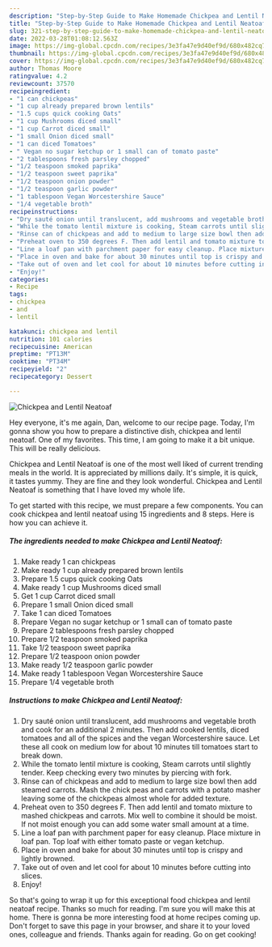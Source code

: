 ```yaml
---
description: "Step-by-Step Guide to Make Homemade Chickpea and Lentil Neatoaf"
title: "Step-by-Step Guide to Make Homemade Chickpea and Lentil Neatoaf"
slug: 321-step-by-step-guide-to-make-homemade-chickpea-and-lentil-neatoaf
date: 2022-03-28T01:08:12.563Z
image: https://img-global.cpcdn.com/recipes/3e3fa47e9d40ef9d/680x482cq70/chickpea-and-lentil-neatoaf-recipe-main-photo.jpg
thumbnail: https://img-global.cpcdn.com/recipes/3e3fa47e9d40ef9d/680x482cq70/chickpea-and-lentil-neatoaf-recipe-main-photo.jpg
cover: https://img-global.cpcdn.com/recipes/3e3fa47e9d40ef9d/680x482cq70/chickpea-and-lentil-neatoaf-recipe-main-photo.jpg
author: Thomas Moore
ratingvalue: 4.2
reviewcount: 37570
recipeingredient:
- "1 can chickpeas"
- "1 cup already prepared brown lentils"
- "1.5 cups quick cooking Oats"
- "1 cup Mushrooms diced small"
- "1 cup Carrot diced small"
- "1 small Onion diced small"
- "1 can diced Tomatoes"
- " Vegan no sugar ketchup or 1 small can of tomato paste"
- "2 tablespoons fresh parsley chopped"
- "1/2 teaspoon smoked paprika"
- "1/2 teaspoon sweet paprika"
- "1/2 teaspoon onion powder"
- "1/2 teaspoon garlic powder"
- "1 tablespoon Vegan Worcestershire Sauce"
- "1/4 vegetable broth"
recipeinstructions:
- "Dry sauté onion until translucent, add mushrooms and vegetable broth and cook for an additional 2 minutes. Then add cooked lentils, diced tomatoes and all of the spices and the vegan Worcestershire sauce. Let these all cook on medium low for about 10 minutes till tomatoes start to break down."
- "While the tomato lentil mixture is cooking, Steam carrots until slightly tender. Keep checking every two minutes by piercing with fork."
- "Rinse can of chickpeas and add to medium to large size bowl then add steamed carrots. Mash the chick peas and carrots with a potato masher leaving some of the chickpeas almost whole for added texture."
- "Preheat oven to 350 degrees F. Then add lentil and tomato mixture to mashed chickpeas and carrots. Mix well to combine it should be moist. If not moist enough you can add some water small amount at a time."
- "Line a loaf pan with parchment paper for easy cleanup. Place mixture in loaf pan. Top loaf with either tomato paste or vegan ketchup."
- "Place in oven and bake for about 30 minutes until top is crispy and lightly browned."
- "Take out of oven and let cool for about 10 minutes before cutting into slices."
- "Enjoy!"
categories:
- Recipe
tags:
- chickpea
- and
- lentil

katakunci: chickpea and lentil 
nutrition: 101 calories
recipecuisine: American
preptime: "PT13M"
cooktime: "PT34M"
recipeyield: "2"
recipecategory: Dessert

---
```



![Chickpea and Lentil Neatoaf](https://img-global.cpcdn.com/recipes/3e3fa47e9d40ef9d/680x482cq70/chickpea-and-lentil-neatoaf-recipe-main-photo.jpg)

Hey everyone, it's me again, Dan, welcome to our recipe page. Today, I'm gonna show you how to prepare a distinctive dish, chickpea and lentil neatoaf. One of my favorites. This time, I am going to make it a bit unique. This will be really delicious.

Chickpea and Lentil Neatoaf is one of the most well liked of current trending meals in the world. It is appreciated by millions daily. It's simple, it is quick, it tastes yummy. They are fine and they look wonderful. Chickpea and Lentil Neatoaf is something that I have loved my whole life.




To get started with this recipe, we must prepare a few components. You can cook chickpea and lentil neatoaf using 15 ingredients and 8 steps. Here is how you can achieve it.

<!--inarticleads1-->

##### The ingredients needed to make Chickpea and Lentil Neatoaf:

1. Make ready 1 can chickpeas
1. Make ready 1 cup already prepared brown lentils
1. Prepare 1.5 cups quick cooking Oats
1. Make ready 1 cup Mushrooms diced small
1. Get 1 cup Carrot diced small
1. Prepare 1 small Onion diced small
1. Take 1 can diced Tomatoes
1. Prepare  Vegan no sugar ketchup or 1 small can of tomato paste
1. Prepare 2 tablespoons fresh parsley chopped
1. Prepare 1/2 teaspoon smoked paprika
1. Take 1/2 teaspoon sweet paprika
1. Prepare 1/2 teaspoon onion powder
1. Make ready 1/2 teaspoon garlic powder
1. Make ready 1 tablespoon Vegan Worcestershire Sauce
1. Prepare 1/4 vegetable broth




<!--inarticleads2-->

##### Instructions to make Chickpea and Lentil Neatoaf:

1. Dry sauté onion until translucent, add mushrooms and vegetable broth and cook for an additional 2 minutes. Then add cooked lentils, diced tomatoes and all of the spices and the vegan Worcestershire sauce. Let these all cook on medium low for about 10 minutes till tomatoes start to break down.
1. While the tomato lentil mixture is cooking, Steam carrots until slightly tender. Keep checking every two minutes by piercing with fork.
1. Rinse can of chickpeas and add to medium to large size bowl then add steamed carrots. Mash the chick peas and carrots with a potato masher leaving some of the chickpeas almost whole for added texture.
1. Preheat oven to 350 degrees F. Then add lentil and tomato mixture to mashed chickpeas and carrots. Mix well to combine it should be moist. If not moist enough you can add some water small amount at a time.
1. Line a loaf pan with parchment paper for easy cleanup. Place mixture in loaf pan. Top loaf with either tomato paste or vegan ketchup.
1. Place in oven and bake for about 30 minutes until top is crispy and lightly browned.
1. Take out of oven and let cool for about 10 minutes before cutting into slices.
1. Enjoy!




So that's going to wrap it up for this exceptional food chickpea and lentil neatoaf recipe. Thanks so much for reading. I'm sure you will make this at home. There is gonna be more interesting food at home recipes coming up. Don't forget to save this page in your browser, and share it to your loved ones, colleague and friends. Thanks again for reading. Go on get cooking!

